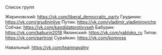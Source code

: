 Список групп

Жириновский: https://vk.com/liberal_democratic_party
Грудинин: https://vk.com/grudininlive
Путин: https://vk.com/vladimir_vladimirovichp
Собчак: https://vk.com/kandidatprotivvseh
Бабурин: https://vk.com/baburin2018
Явлинский: https://vk.com/yabloko_ru
Титов: https://vk.com/partrost
Сурайкин: https://vk.com/komross

Навальный: https://vk.com/teamnavalny
